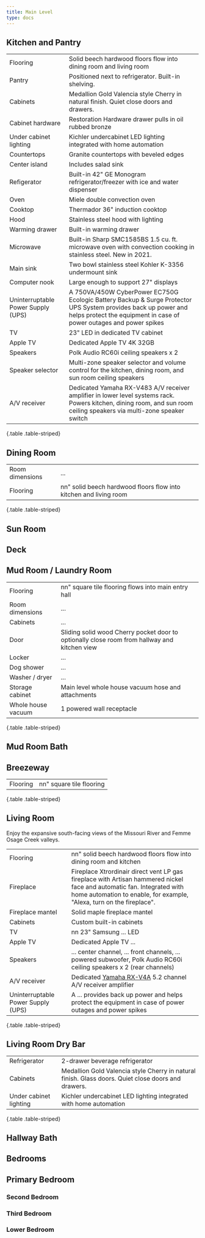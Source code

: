 ```yaml
---
title: Main Level
type: docs
---
```


## Kitchen and Pantry

| | |
|-|-|
|Flooring|Solid beech hardwood floors flow into dining room and living room| 
|Pantry|Positioned next to refrigerator. Built-in shelving.|
|Cabinets|Medallion Gold Valencia style Cherry in natural finish. Quiet close doors and drawers.|
|Cabinet hardware|Restoration Hardware drawer pulls in oil rubbed bronze|
|Under cabinet lighting|Kichler undercabinet LED lighting integrated with home automation|
|Countertops|Granite countertops with beveled edges|
|Center island|Includes salad sink|
|Refigerator|Built-in 42" GE Monogram refrigerator/freezer with ice and water dispenser|
|Oven|Miele double convection oven|
|Cooktop|Thermador 36" induction cooktop|
|Hood|Stainless steel hood with lighting|
|Warming drawer|Built-in warming drawer|
|Microwave|Built-in Sharp SMC1585BS 1.5 cu. ft. microwave oven with convection cooking in stainless steel. New in 2021.|
|Main sink|Two bowl stainless steel Kohler K-3356 undermount sink|
|Computer nook|Large enough to support 27" displays|
|Uninterruptable Power Supply (UPS)|A 750VA/450W CyberPower EC750G Ecologic Battery Backup & Surge Protector UPS System provides back up power and helps protect the equipment in case of power outages and power spikes|
|TV|23" LED in dedicated TV cabinet|
|Apple TV|Dedicated Apple TV 4K 32GB|
|Speakers|Polk Audio RC60i ceiling speakers x 2|
|Speaker selector|Multi-zone speaker selector and volume control for the kitchen, dining room, and sun room ceiling speakers|
|A/V receiver|Dedicated Yamaha RX-V483 A/V receiver amplifier in lower level systems rack. Powers kitchen, dining room, and sun room ceiling speakers via multi-zone speaker switch|
{.table .table-striped}

## Dining Room

| | |
|-|-|
|Room dimensions|...|
|Flooring|nn" solid beech hardwood floors flow into kitchen and living room| 
{.table .table-striped}

## Sun Room

## Deck

## Mud Room / Laundry Room

| | |
|-|-|
|Flooring|nn" square tile flooring flows into main entry hall|
|Room dimensions|...|
|Cabinets|...|
|Door|Sliding solid wood Cherry pocket door to optionally close room from hallway and kitchen view|
|Locker|...|
|Dog shower|...|
|Washer / dryer|...|
|Storage cabinet|Main level whole house vacuum hose and attachments|
|Whole house vacuum|1 powered wall receptacle|
{.table .table-striped}

## Mud Room Bath

## Breezeway

| | |
|-|-|
|Flooring|nn" square tile flooring|
{.table .table-striped}

## Living Room

Enjoy the expansive south-facing views of the Missouri River and Femme Osage Creek valleys.

| | |
|-|-|
|Flooring|nn" solid beech hardwood floors flow into dining room and kitchen| 
|Fireplace|Fireplace Xtrordinair direct vent LP gas fireplace with Artisan hammered nickel face and automatic fan. Integrated with home automation to enable, for example, "Alexa, turn on the fireplace".| 
|Fireplace mantel|Solid maple fireplace mantel|
|Cabinets|Custom built-in cabinets|
|TV|nn 23" Samsung ... LED|
|Apple TV|Dedicated Apple TV ...|
|Speakers|... center channel, ... front channels, ... powered subwoofer, Polk Audio RC60i ceiling speakers x 2 (rear channels) |
|A/V receiver|Dedicated [Yamaha RX-V4A](https://usa.yamaha.com/products/audio_visual/av_receivers_amps/rx-v4a/index.html) 5.2 channel A/V receiver amplifier|
|Uninterruptable Power Supply (UPS)|A ... provides back up power and helps protect the equipment in case of power outages and power spikes|
{.table .table-striped}

## Living Room Dry Bar

| | |
|-|-|
|Refrigerator|2-drawer beverage refrigerator|
|Cabinets|Medallion Gold Valencia style Cherry in natural finish. Glass doors. Quiet close doors and drawers.|
|Under cabinet lighting|Kichler undercabinet LED lighting integrated with home automation|
{.table .table-striped}

## Hallway Bath

## Bedrooms

## Primary Bedroom

### Second Bedroom

### Third Bedroom

### Lower Bedroom
